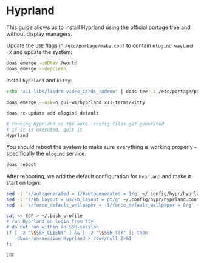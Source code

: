 # Hyprland

This guide allows us to install Hyprland using the official portage tree and without display managers.

Update the `USE` flags in `/etc/portage/make.conf` to contain `elogind wayland -X` and update the system:

```bash
doas emerge -uUDNav @world
doas emerge --depclean
```

Install `hyprland` and `kitty`:

```bash
echo 'x11-libs/libdrm video_cards_radeon' | doas tee -a /etc/portage/package.use/libdrm > /dev/null

doas emerge --ask=n gui-wm/hyprland x11-terms/kitty

doas rc-update add elogind default

# running Hyprland so the auto .config files get generated
# if it is executed, quit it
Hyprland
```

You should reboot the system to make sure everything is working properly - specifically the `elogind` service.

```bash
doas reboot
```

After rebooting, we add the default configuration for `hyprland` and make it start on login:

```bash
sed -i 's/autogenerated = 1/#autogenerated = 1/g' ~/.config/hypr/hyprland.conf
sed -i 's/kb_layout = us/kb_layout = pt/g' ~/.config/hypr/hyprland.conf
sed -i 's/force_default_wallpaper = -1/force_default_wallpaper = 0/g' ~/.config/hypr/hyprland.conf

cat << EOF > ~/.bash_profile
# run Hyprland on login from tty
# do not run within an SSH-session
if [ -z "\$SSH_CLIENT" ] && [ -z "\$SSH_TTY" ]; then
    dbus-run-session Hyprland > /dev/null 2>&1
fi

EOF
```
